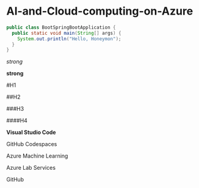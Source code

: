 # AI-and-Cloud-computing-on-Azure


```java
public class BootSpringBootApplication {
  public static void main(String[] args) {
    System.out.println("Hello, Honeymon");
  }
}
```

*strong*

**strong**

#H1

##H2

###H3


####H4

**Visual Studio Code**

GitHub Codespaces

Azure Machine Learning

Azure Lab Services

GitHub
